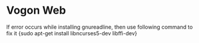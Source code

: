 # Vogon Web

If error occurs while installing gnureadline, then use following command to fix it {sudo apt-get install libncurses5-dev libffi-dev}
